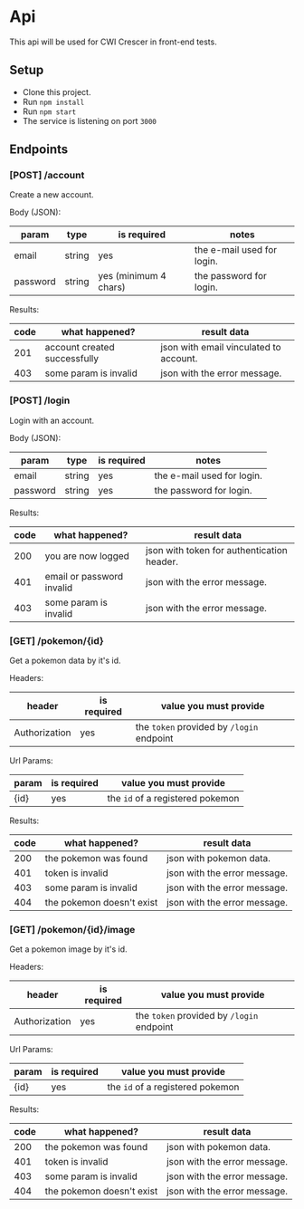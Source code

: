 # Api

This api will be used for CWI Crescer in front-end tests.

## Setup
* Clone this project.
* Run `npm install`
* Run `npm start`
* The service is listening on port `3000`

## Endpoints

### [POST] /account
Create a new account.

Body (JSON):

| param    | type   | is required           | notes                      |
| -------- | ------ | --------------------- | -------------------------- |
| email    | string | yes                   | the e-mail used for login. |
| password | string | yes (minimum 4 chars) | the password for login.    |

Results:

| code | what happened? | result data |
| ---- | -------------- | ----------- |
| 201 | account created successfully | json with email vinculated to account.
| 403 | some param is invalid | json with the error message.

### [POST] /login
Login with an account.

Body (JSON):

| param | type | is required | notes |
| ----- | ---- | ----------- | ----- |
| email | string | yes | the e-mail used for login.
| password | string | yes | the password for login.

Results:

| code | what happened? | result data |
| ---- | -------------- | ----------- |
| 200 | you are now logged | json with token for authentication header.
| 401 | email or password invalid | json with the error message.
| 403 | some param is invalid | json with the error message.

### [GET] /pokemon/{id}
Get a pokemon data by it's id.

Headers:

| header | is required | value you must provide |
| ------ | ----------- | ---------------------- |
| Authorization | yes | the `token` provided by `/login` endpoint |

Url Params:

| param | is required | value you must provide |
| ----- | ----------- | ---------------------- |
| {id} | yes | the `id` of a registered pokemon |

Results:

| code | what happened? | result data |
| ---- | -------------- | ----------- |
| 200 | the pokemon was found | json with pokemon data.
| 401 | token is invalid | json with the error message.
| 403 | some param is invalid | json with the error message.
| 404 | the pokemon doesn't exist | json with the error message.

### [GET] /pokemon/{id}/image
Get a pokemon image by it's id.

Headers:

| header | is required | value you must provide |
| ------ | ----------- | ---------------------- |
| Authorization | yes | the `token` provided by `/login` endpoint |

Url Params:

| param | is required | value you must provide |
| ----- | ----------- | ---------------------- |
| {id} | yes | the `id` of a registered pokemon |

Results:

| code | what happened? | result data |
| ---- | -------------- | ----------- |
| 200 | the pokemon was found | json with pokemon data.
| 401 | token is invalid | json with the error message.
| 403 | some param is invalid | json with the error message.
| 404 | the pokemon doesn't exist | json with the error message.
